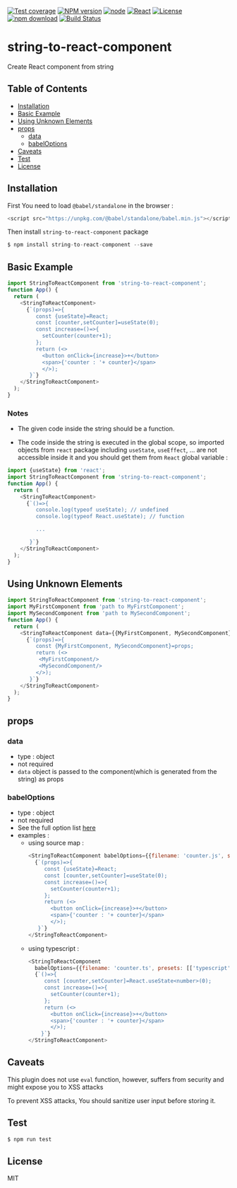[![Test coverage](https://codecov.io/gh/dev-javascript/string-to-react-component/graph/badge.svg?token=GT1LU074L2)](https://codecov.io/gh/dev-javascript/string-to-react-component) [![NPM version](http://img.shields.io/npm/v/string-to-react-component.svg?style=flat-square)](http://npmjs.org/package/string-to-react-component) [![node](https://img.shields.io/badge/node.js-%3E=_8.0-green.svg?style=flat-square)](http://nodejs.org/download/) [![React](https://img.shields.io/badge/React-%3E=_16.8.0-green.svg?style=flat-square)](https://react.dev/) [![License](http://img.shields.io/npm/l/string-to-react-component.svg?style=flat-square)](LICENSE) [![npm download](https://img.shields.io/npm/dm/string-to-react-component.svg?style=flat-square)](https://npmjs.org/package/string-to-react-component) [![Build Status](https://travis-ci.org/ly-components/string-to-react-component.png)](https://travis-ci.org/ly-components/string-to-react-component)

# string-to-react-component

Create React component from string

## Table of Contents

<!-- toc -->

- [Installation](#installation)
- [Basic Example](#basic-example)
- [Using Unknown Elements](#using-unknown-elements)
- [props](#props)
  - [data](#data)
  - [babelOptions](#babelOptions)
- [Caveats](#caveats)
- [Test](#test)
- [License](#license)

<!-- tocstop -->

## Installation

First You need to load `@babel/standalone` in the browser :

```js
<script src="https://unpkg.com/@babel/standalone/babel.min.js"></script>
```

Then install `string-to-react-component` package

```js
$ npm install string-to-react-component --save
```

## Basic Example

```js
import StringToReactComponent from 'string-to-react-component';
function App() {
  return (
    <StringToReactComponent>
      {`(props)=>{
         const {useState}=React;
         const [counter,setCounter]=useState(0);
         const increase=()=>{
           setCounter(counter+1);
         };
         return (<>
           <button onClick={increase}>+</button>
           <span>{'counter : '+ counter}</span>
           </>);
       }`}
    </StringToReactComponent>
  );
}
```

### Notes

- The given code inside the string should be a function.

- The code inside the string is executed in the global scope, so imported objects from `react` package including `useState`, `useEffect`, ... are not accessible inside it and you should get them from `React` global variable :

```js
import {useState} from 'react';
import StringToReactComponent from 'string-to-react-component';
function App() {
  return (
    <StringToReactComponent>
      {`()=>{
         console.log(typeof useState); // undefined
         console.log(typeof React.useState); // function

         ...

       }`}
    </StringToReactComponent>
  );
}
```

## Using Unknown Elements

```js
import StringToReactComponent from 'string-to-react-component';
import MyFirstComponent from 'path to MyFirstComponent';
import MySecondComponent from 'path to MySecondComponent';
function App() {
  return (
    <StringToReactComponent data={{MyFirstComponent, MySecondComponent}}>
      {`(props)=>{
         const {MyFirstComponent, MySecondComponent}=props;
         return (<>
          <MyFirstComponent/>
          <MySecondComponent/>
         </>);
       }`}
    </StringToReactComponent>
  );
}
```

## props

### data

- type : object
- not required
- `data` object is passed to the component(which is generated from the string) as props

### babelOptions

- type : object
- not required
- See the full option list [here](https://babeljs.io/docs/en/options)
- examples :
  - using source map :
    ```js
    <StringToReactComponent babelOptions={{filename: 'counter.js', sourceMaps: 'inline'}}>
      {`(props)=>{
         const {useState}=React;
         const [counter,setCounter]=useState(0);
         const increase=()=>{
           setCounter(counter+1);
         };
         return (<>
           <button onClick={increase}>+</button>
           <span>{'counter : '+ counter}</span>
           </>);
       }`}
    </StringToReactComponent>
    ```
  - using typescript :
    ```js
    <StringToReactComponent
      babelOptions={{filename: 'counter.ts', presets: [['typescript', {allExtensions: true, isTSX: true}]]}}>
      {`()=>{
         const [counter,setCounter]=React.useState<number>(0);
         const increase=()=>{
           setCounter(counter+1);
         };
         return (<>
           <button onClick={increase}>+</button>
           <span>{'counter : '+ counter}</span>
           </>);
        }`}
    </StringToReactComponent>
    ```

## Caveats

This plugin does not use `eval` function, however, suffers from security and might expose you to XSS attacks

To prevent XSS attacks, You should sanitize user input before storing it.

## Test

```js
$ npm run test
```

## License

MIT

